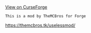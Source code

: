 [View on CurseForge](https://www.curseforge.com/minecraft/mc-mods/themcbros-useless-mod)

```
This is a mod by TheMCBros for Forge
```

https://themcbros.tk/uselessmod/
